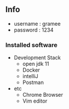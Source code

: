 ## Info

* username : gramee
* password : 1234

### Installed software

* Development Stack
  * open jdk 11
  * Docker
  * intelliJ
  * Postman
* etc
  * Chrome Browser
  * Vim editor
